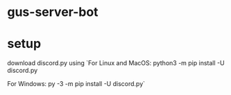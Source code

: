 # gus-server-bot

# setup

download discord.py using 
`For Linux and MacOS: python3 -m pip install -U discord.py

For Windows: py -3 -m pip install -U discord.py` 
